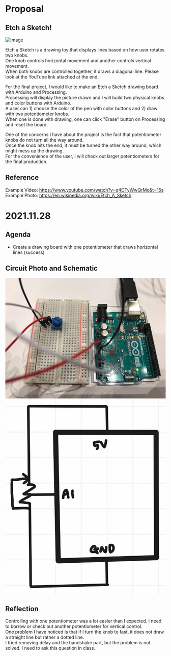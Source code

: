 # Proposal
## Etch a Sketch! 

![image](https://user-images.githubusercontent.com/57341200/143387936-1fd73705-c620-4745-875e-ebbfc57156a3.png)

Etch a Sketch is a drawing toy that displays lines based on how user rotates two knobs.  
One knob controls horizontal movement and another controls vertical movement.  
When both knobs are controlled together, it draws a diagonal line. Please look at the YouTube link attached at the end.  

For the final project, I would like to make an Etch a Sketch drawing board with Arduino and Processing.  
Processing will display the picture drawn and I will build two physical knobs and color buttons with Arduino.  
A user can 1) choose the color of the pen with color buttons and 2) draw with two potentiometer knobs.  
When one is done with drawing, one can click "Erase" button on Processing and reset the board.  

One of the concerns I have about the project is the fact that potentiometer knobs do not turn all the way around.  
Once the knob hits the end, it must be turned the other way around, which might mess up the drawing.  
For the convenience of the user, I will check out larger potentiometers for the final production.  


## Reference
Example Video: https://www.youtube.com/watch?v=q4CTyWwQrMo&t=15s
Example Photo: https://en.wikipedia.org/wiki/Etch_A_Sketch


# 2021.11.28 
## Agenda
- Create a drawing board with one potentiometer that draws horizontal lines (success)

## Circuit Photo and Schematic
![](1128/1128photo.jpg)
![](1128/1128circuit.jpg)

## Reflection
Controlling with one potentiometer was a lot easier than I expected. I need to borrow or check out another potentiometer for vertical control.  
One problem I have noticed is that if I turn the knob to fast, it does not draw a straight line but rather a dotted line.  
I tried removing delay and the handshake part, but the problem is not solved. I need to ask this question in class.  


